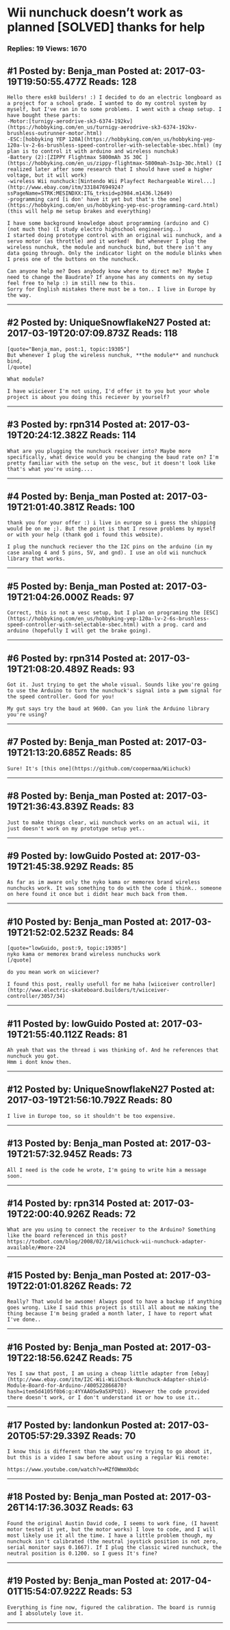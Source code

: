 # Wii nunchuck doesn&rsquo;t work as planned \[SOLVED\] thanks for help

### Replies: 19 Views: 1670

## \#1 Posted by: Benja_man Posted at: 2017-03-19T19:50:55.477Z Reads: 128

```
Hello there esk8 builders! :) I decided to do an electric longboard as a project for a school grade. I wanted to do my control system by myself, but I've ran in to some problems. I went with a cheap setup. I have bought these parts:
-Motor:[turnigy-aerodrive-sk3-6374-192kv](https://hobbyking.com/en_us/turnigy-aerodrive-sk3-6374-192kv-brushless-outrunner-motor.html)
-ESC:[hobbyking YEP 120A](https://hobbyking.com/en_us/hobbyking-yep-120a-lv-2-6s-brushless-speed-controller-with-selectable-sbec.html) (my plan is to control it with arduino and wireless nunchuk)
-Battery (2):[ZIPPY Flightmax 5800mAh 3S 30C ] (https://hobbyking.com/en_us/zippy-flightmax-5800mah-3s1p-30c.html) (I realized later after some research that I should have used a higher voltage, but it will work)
-wireless Wii nunchuck:[Nintendo Wii Playfect Rechargeable Wirel...](http://www.ebay.com/itm/331847694924?ssPageName=STRK:MESINDXX:IT&_trksid=p3984.m1436.l2649)
-programming card [i don' have it yet but that's the one](https://hobbyking.com/en_us/hobbyking-yep-esc-programming-card.html) (this will help me setup brakes and everything)

I have some background knowledge about programming (arduino and C) (not much tho) (I study electro highschool engineering..)
I started doing prototype control with an original wii nunchuck, and a servo motor (as throttle) and it worked!  But whenever I plug the wireless nunchuk, the module and nunchuck bind, but there isn't any data going through. Only the indicator light on the module blinks when I press one of the buttons on the nunchuck.

Can anyone help me? Does anybody know where to direct me?  Maybe I need to change the Baudrate? If anyone has any comments on my setup feel free to help :) im still new to this.
Sorry for English mistakes there must be a ton.. I live in Europe by the way.
```

---
## \#2 Posted by: UniqueSnowflakeN27 Posted at: 2017-03-19T20:07:09.873Z Reads: 118

```
[quote="Benja_man, post:1, topic:19305"]
But whenever I plug the wireless nunchuk, **the module** and nunchuck bind,
[/quote]

What module?

I have wiiciever I'm not using, I'd offer it to you but your whole project is about you doing this reciever by yourself?
```

---
## \#3 Posted by: rpn314 Posted at: 2017-03-19T20:24:12.382Z Reads: 114

```
What are you plugging the nunchuck receiver into? Maybe more specifically, what device would you be changing the baud rate on? I'm pretty familiar with the setup on the vesc, but it doesn't look like that's what you're using....
```

---
## \#4 Posted by: Benja_man Posted at: 2017-03-19T21:01:40.381Z Reads: 100

```
thank you for your offer :) i live in europe so i guess the shipping would be on me ;). But the point is that I resove problems by myself or with your help (thank god i found this website).

I plug the nunchuck reciever tho the I2C pins on the arduino (in my case analog 4 and 5 pins, 5V, and gnd). I use an old wii nunchuck library that works.
```

---
## \#5 Posted by: Benja_man Posted at: 2017-03-19T21:04:26.000Z Reads: 97

```
Correct, this is not a vesc setup, but I plan on programing the [ESC](https://hobbyking.com/en_us/hobbyking-yep-120a-lv-2-6s-brushless-speed-controller-with-selectable-sbec.html) with a prog. card and arduino (hopefully I will get the brake going).
```

---
## \#6 Posted by: rpn314 Posted at: 2017-03-19T21:08:20.489Z Reads: 93

```
Got it. Just trying to get the whole visual. Sounds like you're going to use the Arduino to turn the nunchuck's signal into a pwm signal for the speed controller. Good for you!

My gut says try the baud at 9600. Can you link the Arduino library you're using?
```

---
## \#7 Posted by: Benja_man Posted at: 2017-03-19T21:13:20.685Z Reads: 85

```
Sure! It's [this one](https://github.com/coopermaa/Wiichuck)
```

---
## \#8 Posted by: Benja_man Posted at: 2017-03-19T21:36:43.839Z Reads: 83

```
Just to make things clear, wii nunchuck works on an actual wii, it just doesn't work on my prototype setup yet..
```

---
## \#9 Posted by: lowGuido Posted at: 2017-03-19T21:45:38.929Z Reads: 85

```
As far as im aware only the nyko kama or memorex brand wireless nunchucks work. It was something to do with the code i think.. someone on here found it once but i didnt hear much back from them.
```

---
## \#10 Posted by: Benja_man Posted at: 2017-03-19T21:52:02.523Z Reads: 84

```
[quote="lowGuido, post:9, topic:19305"]
nyko kama or memorex brand wireless nunchucks work
[/quote]

do you mean work on wiiciever? 

I found this post, really usefull for me haha [wiiceiver controller](http://www.electric-skateboard.builders/t/wiiceiver-controller/3057/34)
```

---
## \#11 Posted by: lowGuido Posted at: 2017-03-19T21:55:40.112Z Reads: 81

```
Ah yeah that was the thread i was thinking of. And he references that nunchuck you got.
Hmm i dont know then.
```

---
## \#12 Posted by: UniqueSnowflakeN27 Posted at: 2017-03-19T21:56:10.792Z Reads: 80

```
I live in Europe too, so it shouldn't be too expensive.
```

---
## \#13 Posted by: Benja_man Posted at: 2017-03-19T21:57:32.945Z Reads: 73

```
All I need is the code he wrote, I'm going to write him a message soon.
```

---
## \#14 Posted by: rpn314 Posted at: 2017-03-19T22:00:40.926Z Reads: 72

```
What are you using to connect the receiver to the Arduino? Something like the board referenced in this post?
https://todbot.com/blog/2008/02/18/wiichuck-wii-nunchuck-adapter-available/#more-224
```

---
## \#15 Posted by: Benja_man Posted at: 2017-03-19T22:01:01.826Z Reads: 72

```
Really? That would be awsome! Always good to have a backup if anything goes wrong. Like I said this project is still all about me making the thing because I'm being graded a month later, I have to report what I've done..
```

---
## \#16 Posted by: Benja_man Posted at: 2017-03-19T22:18:56.624Z Reads: 75

```
Yes I saw that post, I am using a cheap little adapter from [ebay](http://www.ebay.com/itm/I2C-Wii-WiiChuck-Nunchuck-Adapter-shield-Module-Board-for-Arduino-/400522866870?hash=item5d4105f0b6:g:4YYAAOSw9a5XPtQ1). However the code provided there doesn't work, or I don't understand it or how to use it..
```

---
## \#17 Posted by: landonkun Posted at: 2017-03-20T05:57:29.339Z Reads: 70

```
I know this is different than the way you're trying to go about it, but this is a video I saw before about using a regular Wii remote:

https://www.youtube.com/watch?v=MZfOWmmXbdc
```

---
## \#18 Posted by: Benja_man Posted at: 2017-03-26T14:17:36.303Z Reads: 63

```
Found the original Austin David code, I seems to work fine, (I havent motor tested it yet, but the motor works) I love to code, and I will most likely use it all the time. I have a little problem though, my nunchuck isn't calibrated (the neutral joystick position is not zero,  serial monitor says 0.1667). If I plug the classic wired nunchuck, the neutral position is 0.1200. so I guess It's fine?
```

---
## \#19 Posted by: Benja_man Posted at: 2017-04-01T15:54:07.922Z Reads: 53

```
Everything is fine now, figured the calibration. The board is runnig and I absolutely love it.
```

---
